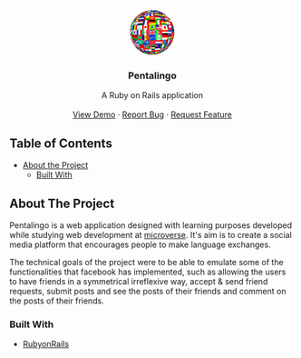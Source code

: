 <br />
<p align="center">
  <a href="https://pentalingo.herokuapp.com">
    <img src="app/assets/images/pentalogo.png" alt="Logo" width="80" height="80">
  </a>

  <h3 align="center">Pentalingo</h3>

  <p align="center">
    A Ruby on Rails application
    <br />
    <br />
    <a href="https://pentalingo.herokuapp.com">View Demo</a>
    ·
    <a href="https://github.com/samgaco/socialnetwork/issues">Report Bug</a>
    ·
    <a href="https://github.com/samgaco/socialnetwork/issues">Request Feature</a>
  </p>
</p>


<!-- TABLE OF CONTENTS -->
## Table of Contents

* [About the Project](#about-the-project)
  * [Built With](#built-with)




<!-- ABOUT THE PROJECT -->
## About The Project

Pentalingo is a web application designed with learning purposes developed while studying web development at [microverse](http://microverse.com/). It's aim is to create a social media platform that encourages people to make language exchanges.

The technical goals of the project were to be able to emulate some of the functionalities that facebook has implemented, such as allowing the users to have friends in a symmetrical irreflexive way, accept & send friend requests, submit posts and see the posts of their friends and comment on the posts of their friends.

### Built With
* [RubyonRails](https://rubyonrails.org/)

